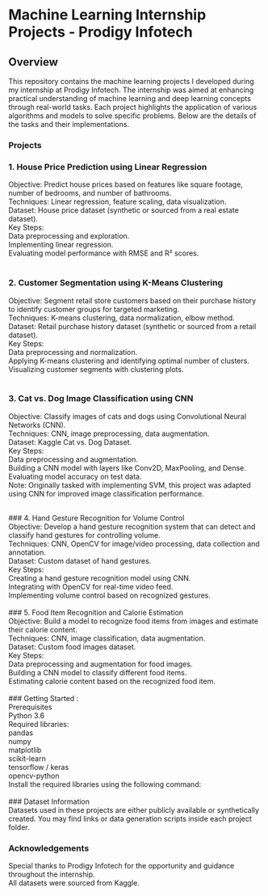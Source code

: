 # Machine Learning Internship Projects - Prodigy Infotech<br>
## Overview<br>
This repository contains the machine learning projects I developed during my internship at Prodigy Infotech. The internship was aimed at enhancing practical understanding of machine learning and deep learning concepts through real-world tasks. Each project highlights the application of various algorithms and models to solve specific problems. Below are the details of the tasks and their implementations.
<br>
### Projects<br>
### 1. House Price Prediction using Linear Regression<br>
Objective: Predict house prices based on features like square footage, number of bedrooms, and number of bathrooms.<br>
Techniques: Linear regression, feature scaling, data visualization.<br>
Dataset: House price dataset (synthetic or sourced from a real estate dataset).<br>
Key Steps:<br>
Data preprocessing and exploration.<br>
Implementing linear regression.<br>
Evaluating model performance with RMSE and R² scores.<br>
<br>
### 2. Customer Segmentation using K-Means Clustering<br>
Objective: Segment retail store customers based on their purchase history to identify customer groups for targeted marketing.<br>
Techniques: K-means clustering, data normalization, elbow method.<br>
Dataset: Retail purchase history dataset (synthetic or sourced from a retail dataset).<br>
Key Steps:<br>
Data preprocessing and normalization.<br>
Applying K-means clustering and identifying optimal number of clusters.<br>
Visualizing customer segments with clustering plots.<br>
<br>
### 3. Cat vs. Dog Image Classification using CNN<br>
Objective: Classify images of cats and dogs using Convolutional Neural Networks (CNN).<br>
Techniques: CNN, image preprocessing, data augmentation.<br>
Dataset: Kaggle Cat vs. Dog Dataset.<br>
Key Steps:<br>
Data preprocessing and augmentation.<br>
Building a CNN model with layers like Conv2D, MaxPooling, and Dense.<br>
Evaluating model accuracy on test data.<br>
Note: Originally tasked with implementing SVM, this project was adapted using CNN for improved image classification performance.<br>

<br>
### 4. Hand Gesture Recognition for Volume Control<br>
Objective: Develop a hand gesture recognition system that can detect and classify hand gestures for controlling volume.<br>
Techniques: CNN, OpenCV for image/video processing, data collection and annotation.<br>
Dataset: Custom dataset of hand gestures.<br>
Key Steps:<br>
Creating a hand gesture recognition model using CNN.<br>
Integrating with OpenCV for real-time video feed.<br>
Implementing volume control based on recognized gestures.<br>
<br>
### 5. Food Item Recognition and Calorie Estimation<br>
Objective: Build a model to recognize food items from images and estimate their calorie content.<br>
Techniques: CNN, image classification, data augmentation.<br>
Dataset: Custom food images dataset.<br>
Key Steps:<br>
Data preprocessing and augmentation for food images.<br>
Building a CNN model to classify different food items.<br>
Estimating calorie content based on the recognized food item.<br>
<br>
### Getting Started :<br>
Prerequisites<br>
Python 3.6<br>
Required libraries:<br>
pandas<br>
numpy<br>
matplotlib<br>
scikit-learn<br>
tensorflow / keras<br>
opencv-python<br>
Install the required libraries using the following command:<br>

<br>
### Dataset Information<br>
Datasets used in these projects are either publicly available or synthetically created. You may find links or data generation scripts inside each project folder.<br>

### Acknowledgements<br>
Special thanks to Prodigy Infotech for the opportunity and guidance throughout the internship.<br>
All datasets were sourced from Kaggle. <br>
